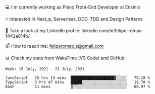 💻 I'm currently working as Pleno Front-End Developer at Ensinio

⚡ Interested in Next.js, Serverless, DDD, TDD and Design Patterns

👥 Take a look at my LinkedIn profile: linkedin.com/in/felipe-romao-1442a814b/

📫 How to reach me: feliperomao.a@gmail.com

📊 Check my stats from WakaTime (VS Code) and GitHub:

<!--START_SECTION:waka-->
```text
Week: 15 July, 2021 - 21 July, 2021

JavaScript   15 hrs 13 mins  ███████████████████▓░░░░░   79.18 % 
TypeScript   3 hrs 47 mins   █████░░░░░░░░░░░░░░░░░░░░   19.70 % 
Bash         11 mins         ▒░░░░░░░░░░░░░░░░░░░░░░░░   00.97 % 
```
<!--END_SECTION:waka-->
